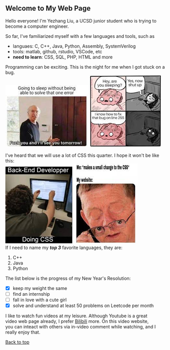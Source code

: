 ## Welcome to My Web Page

Hello everyone! I'm Yezhang Liu, a UCSD junior student who is trying to become a computer engineer. 

So far, I've familiarized myself with a few languages and tools, such as 
- languaes: C, C++, Java, Python, Assembly, SystemVerilog
- tools: matlab, github, rstudio, VSCode, etc
- **need to learn**: CSS, SQL, PHP, HTML and more

Programming can be exciting. This is the night for me when I got stuck on a bug.  
![meme3](./3.jfif)
![meme4](./4.jfif)  

I've heard that we will use a lot of CSS this quarter. 
I hope it won't be like this:  
![meme2](./meme2.jfif) ![meme1](./meme1.jfif)   
If I need to name my ***top 3*** favorite languages, they are:
1. C++
2. Java
3. Python  

The list below is the progress of my New Year's Resolution:
- [x] keep my weight the same
- [ ] find an internship
- [ ] fall in love with a cute girl
- [x] solve and understand at least 50 problems on Leetcode per month  

I like to watch fun videos at my leisure. Although Youtube is a great<br /> video web page already, 
I prefer [Bilibili](https://www.bilibili.com/) more. On this video website, <br />you can inteact with 
others via in-video comment while watching, and I really enjoy that.

[Back to top](#welcome-to-my-web-page)
